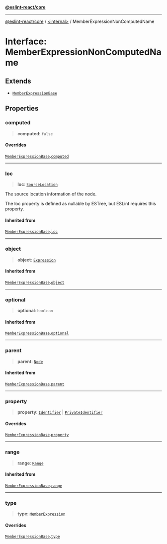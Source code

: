 [**@eslint-react/core**](../../README.md)

***

[@eslint-react/core](../../README.md) / [\<internal\>](../README.md) / MemberExpressionNonComputedName

# Interface: MemberExpressionNonComputedName

## Extends

- [`MemberExpressionBase`](MemberExpressionBase.md)

## Properties

### computed

> **computed**: `false`

#### Overrides

[`MemberExpressionBase`](MemberExpressionBase.md).[`computed`](MemberExpressionBase.md#computed)

***

### loc

> **loc**: [`SourceLocation`](SourceLocation.md)

The source location information of the node.

The loc property is defined as nullable by ESTree, but ESLint requires this property.

#### Inherited from

[`MemberExpressionBase`](MemberExpressionBase.md).[`loc`](MemberExpressionBase.md#loc)

***

### object

> **object**: [`Expression`](../type-aliases/Expression.md)

#### Inherited from

[`MemberExpressionBase`](MemberExpressionBase.md).[`object`](MemberExpressionBase.md#object)

***

### optional

> **optional**: `boolean`

#### Inherited from

[`MemberExpressionBase`](MemberExpressionBase.md).[`optional`](MemberExpressionBase.md#optional)

***

### parent

> **parent**: [`Node`](../type-aliases/Node.md)

#### Inherited from

[`MemberExpressionBase`](MemberExpressionBase.md).[`parent`](MemberExpressionBase.md#parent)

***

### property

> **property**: [`Identifier`](Identifier.md) \| [`PrivateIdentifier`](PrivateIdentifier.md)

#### Overrides

[`MemberExpressionBase`](MemberExpressionBase.md).[`property`](MemberExpressionBase.md#property)

***

### range

> **range**: [`Range`](../type-aliases/Range.md)

#### Inherited from

[`MemberExpressionBase`](MemberExpressionBase.md).[`range`](MemberExpressionBase.md#range)

***

### type

> **type**: [`MemberExpression`](../README.md#memberexpression)

#### Overrides

[`MemberExpressionBase`](MemberExpressionBase.md).[`type`](MemberExpressionBase.md#type)
